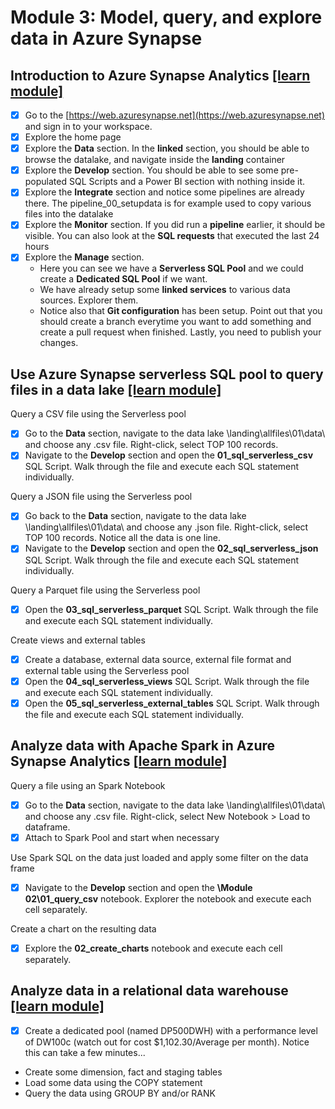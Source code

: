 # Module 3: Model, query, and explore data in Azure Synapse

## Introduction to Azure Synapse Analytics [[learn module]](https://learn.microsoft.com/training/modules/introduction-azure-synapse-analytics)

- [x] Go to the [https://web.azuresynapse.net](https://web.azuresynapse.net) and sign in to your workspace.
- [x] Explore the home page
- [x] Explore the **Data** section. In the **linked** section, you should be able to browse the datalake, and navigate inside the **landing** container
- [x] Explore the **Develop** section. You should be able to see some pre-populated SQL Scripts and a Power BI section with nothing inside it.
- [x] Explore the **Integrate** section and notice some pipelines are already there. The pipeline_00_setupdata is for example used to copy various files into the datalake
- [x] Explore the **Monitor** section. If you did run a **pipeline** earlier, it should be visible. You can also look at the **SQL requests** that executed the last 24 hours
- [x] Explore the **Manage** section.
  - Here you can see we have a **Serverless SQL Pool** and we could create a **Dedicated SQL Pool** if we want.
  - We have already setup some **linked services** to various data sources. Explorer them.
  - Notice also that **Git configuration** has been setup. Point out that you should create a branch everytime you want to add something and create a pull request when finished. Lastly, you need to publish your changes.

## Use Azure Synapse serverless SQL pool to query files in a data lake  [[learn module]](https://learn.microsoft.com/training/modules/query-data-lake-using-azure-synapse-serverless-sql-pools)

Query a CSV file using the Serverless pool

- [x] Go to the **Data** section, navigate to the data lake \landing\allfiles\01\data\ and choose any .csv file. Right-click, select TOP 100 records.
- [x] Navigate to the **Develop** section and open the **01_sql_serverless_csv** SQL Script. Walk through the file and execute each SQL statement individually.

Query a JSON file using the Serverless pool

- [x] Go back to the **Data** section, navigate to the data lake \landing\allfiles\01\data\ and choose any .json file. Right-click, select TOP 100 records. Notice all the data is one line.
- [x] Navigate to the **Develop** section and open the **02_sql_serverless_json** SQL Script. Walk through the file and execute each SQL statement individually.

Query a Parquet file using the Serverless pool

- [x] Open the **03_sql_serverless_parquet** SQL Script. Walk through the file and execute each SQL statement individually.

Create views and external tables

- [x] Create a database, external data source, external file format and external table using the Serverless pool
- [x] Open the **04_sql_serverless_views** SQL Script. Walk through the file and execute each SQL statement individually.
- [x] Open the **05_sql_serverless_external_tables** SQL Script. Walk through the file and execute each SQL statement individually.

## Analyze data with Apache Spark in Azure Synapse Analytics [[learn module]](https://learn.microsoft.com/training/modules/understand-big-data-engineering-with-apache-spark-azure-synapse-analytics)

Query a file using an Spark Notebook

- [x] Go to the **Data** section, navigate to the data lake \landing\allfiles\01\data\ and choose any .csv file. Right-click, select New Notebook > Load to dataframe.
- [x] Attach to Spark Pool and start when necessary

Use Spark SQL on the data just loaded and apply some filter on the data frame

- [x] Navigate to the **Develop** section and open the **\Module 02\01_query_csv** notebook. Explorer the notebook and execute each cell separately.

Create a chart on the resulting data

- [x] Explore the **02_create_charts** notebook and execute each cell separately.

## Analyze data in a relational data warehouse [[learn module]](https://learn.microsoft.com/training/modules/design-multidimensional-schema-to-optimize-analytical-workloads)

- [x] Create a dedicated pool (named DP500DWH) with a performance level of DW100c (watch out for cost $1,102.30/Average per month). Notice this can take a few minutes...
- Create some dimension, fact and staging tables
- Load some data using the COPY statement
- Query the data using GROUP BY and/or RANK
